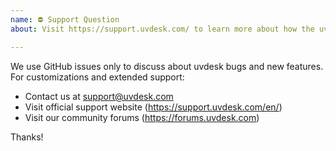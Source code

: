 ```yaml
---
name: ⛔ Support Question
about: Visit https://support.uvdesk.com/ to learn more about how the uvdesk team can assist you

---
```


We use GitHub issues only to discuss about uvdesk bugs and new features. For customizations and extended support:

- Contact us at support@uvdesk.com
- Visit official support website (https://support.uvdesk.com/en/)
- Visit our community forums (https://forums.uvdesk.com)

Thanks!